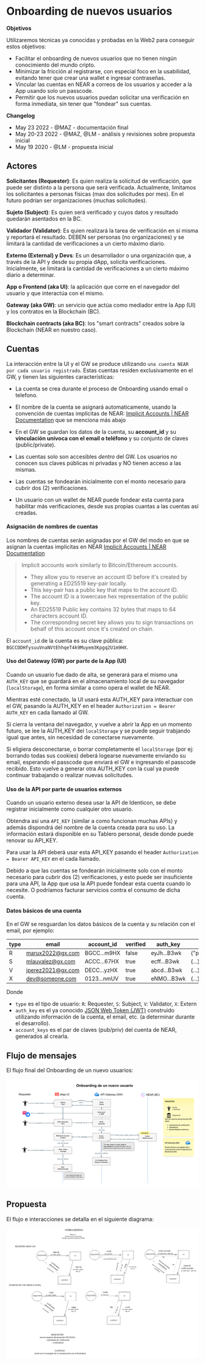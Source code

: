 # Onboarding de nuevos usuarios

**Objetivos** 

Utilizaremos técnicas ya conocidas y probadas en la Web2 para conseguir estos objetivos:

- Facilitar el onboarding de nuevos usuarios que no tienen ningún conocimiento del mundo cripto.
- Minimizar la fricción al registrarse, con especial foco en la usabilidad, evitando tener que crear una wallet e ingresar contraseñas.
- Vincular las cuentas en NEAR a correos de los usuarios y acceder a la App usando solo un passcode.
- Permitir que los nuevos usuarios puedan solicitar una verificación en forma inmediata, sin tener que "fondear" sus cuentas.

**Changelog**

- May 23 2022 - @MAZ - documentación final
- May 20-23 2022 - @MAZ, @LM - análisis y revisiones sobre propuesta inicial
- May 19 2020 - @LM - propuesta inicial

## Actores

**Solicitantes (Requester)**: Es quien realiza la solicitud de verificación, que puede ser distinto a la persona que será verificada. Actualmente, limitamos los solicitantes a personas físicas (max dos solicitudes por mes). En el futuro podrían ser organizaciones (muchas solicitudes).

**Sujeto (Subject)**: Es quien será verificado y cuyos datos y resultado quedarán asentados en la BC.

**Validador (Validator)**: Es quien realizará la tarea de verificación en sí misma y reportará el resultado. DEBEN ser personas (no organizaciones) y se limitará la cantidad de verificaciones a un cierto máximo diario.

**Externo (External) y Devs**: Es un desarrollador o una organización que, a través de la API y desde su propia dApp, solicita verificaciones. Inicialmente, se limitará la cantidad de verificaciones a un cierto máximo diario a determinar.

**App o Frontend (aka UI)**: la aplicación que corre en el navegador del usuario y que interactúa con el mismo.

**Gateway (aka GW)**: un servicio que actúa como mediador entre la App (UI) y los contratos en la Blockchain (BC). 

**Blockchain contracts (aka BC)**: los "smart contracts" creados sobre la Blockchain (NEAR en nuestro caso).

## Cuentas

La interacción entre la UI y el GW se produce utilizando `una cuenta NEAR por cada usuario registrado`. Estas cuentas residen exclusivamente en el GW, y tienen las siguientes características:

- La cuenta se crea durante el proceso de Onboarding usando email o telefono. 

- El nombre de la cuenta se asignará automaticamente, usando la convención de cuentas implícitas de NEAR: [Implicit Accounts | NEAR Documentation](https://docs.near.org/docs/roles/integrator/implicit-accounts) que se menciona más abajo

- En el GW se guardan los datos de la cuenta, su **account_id** y su **vinculación unívoca con el email o teléfono** y su conjunto de claves (public/private).

- Las cuentas solo son accesibles *dentro* del GW. Los usuarios no conocen sus claves públicas ni privadas y NO tienen acceso a las mismas. 

- Las cuentas se fondearán inicialmente con el monto necesario para cubrir dos (2) verificaciones.

- Un usuario con un wallet de NEAR puede fondear esta cuenta para habilitar más verificaciones, desde sus propias cuantas a las cuentas así creadas.

#### Asignación de nombres de cuentas

Los nombres de cuentas serán asignadas por el GW del modo en que se asignan la cuentas implicitas en NEAR [Implicit Accounts | NEAR Documentation](https://docs.near.org/docs/roles/integrator/implicit-accounts)

> Implicit accounts work similarly to Bitcoin/Ethereum accounts.
> - They allow you to reserve an account ID before it's created by generating a ED25519 key-pair locally.
> - This key-pair has a public key that maps to the account ID.
> - The account ID is a lowercase hex representation of the public key.
> - An ED25519 Public key contains 32 bytes that maps to 64 characters account ID.
> - The corresponding secret key allows you to sign transactions on behalf of this account once it's created on chain.

El `account_id` de la cuenta es su clave pública: `BGCCDDHfysuuVnaNVtEhhqeT4k9Muyem3Kpgq2U1m9HX`.

#### Uso del Gateway (GW) por parte de la App (UI)

Cuando un usuario fue dado de alta, se generará para el mismo una `AUTH_KEY` que se guardará en el almacenamiento local de su navegador (`localStorage`), en forma similar a como opera el wallet de NEAR.

Mientras esté conectado, la UI usará esta AUTH_KEY para interactuar con el GW, pasando la AUTH_KEY en el header  `Authorization = Bearer AUTH_KEY` en cada llamado al GW.

Si cierra la ventana del navegador, y vuelve a abrir la App en un momento futuro, se lee la AUTH_KEY del `localStorage` y se puede seguir trabjando igual que antes, sin necesidad de conectarse nuevamente. 

Si eligiera desconectarse, o borrar completamente el `localStorage` (por ej: borrando todas sus cookies) deberá logearse nuevamente enviando su email, esperando el passcode que enviará el GW e ingresando el passcode recibido. Esto vuelve a generar otra AUTH_KEY con la cual ya puede continuar trabajando o realizar nuevas solicitudes.

#### Uso de la API por parte de usuarios externos

Cuando un usuario externo desea usar la API de Identicon, se debe registrar inicialmente como cualquier otro usuario. 

Obtendra así una `API_KEY` (similar a como funcionan muchas APIs) y además dispondrá del nombre de la cuenta creada para su uso. La información estará disponible en su Tablero personal, desde donde puede renovar su API_KEY.

Para usar la API deberá usar esta API_KEY pasando el header  `Authorization = Bearer API_KEY` en el cada llamado.

Debido a que las cuentas se fondearán inicialmente solo con el monto necesario para cubrir dos (2) verificaciones, y esto puede ser insuficiente para una API, la App que usa la API puede fondear esta cuenta cuando lo necesite. O podríamos facturar servicios contra el consumo de dicha cuenta.

#### Datos básicos de una cuenta 

En el GW se resguardan los datos básicos de la cuenta y su relación con el email, por ejemplo:

|type|email|account_id|verified|auth_key|account_keys|
|--|--|--|--|--|--|
| R |marux2022@gx.com|BGCC...m9HX|false|eyJh...B3wk|{"pub":"...","priv":"..."}|
| S |mlauvalez@gx.com|ACCC...67HX|true|ecff...B3wk| {...}                            |
| V |jperez2021@gx.com|DECC...yzHX|true|abcd...B3wk| {...}                            |
| X |dev@someone.com|0123...nmUV|true|eNMO...B3wk| {...}|

Donde 

- `type` es el tipo de usuario: `R`: Requester, `S`: Subject, `V`: Validator, `X`: Extern
- `auth_key` es el ya conocido [JSON Web Token (JWT)](https://es.wikipedia.org/wiki/JSON_Web_Token) construido utilizando información de la cuenta, el email, etc. (a determinar durante el desarrollo).
- `account_keys` es el par de claves (pub/priv) del cuenta de NEAR, generados al crearla.

## Flujo de mensajes 

El flujo final del Onboarding de un nuevo usuarios:

![](./images/Signup_flow.png)

## Propuesta 

El flujo e interacciones se detalla en el siguiente diagrama:

![](./images/signup-flow-proposal.png)

